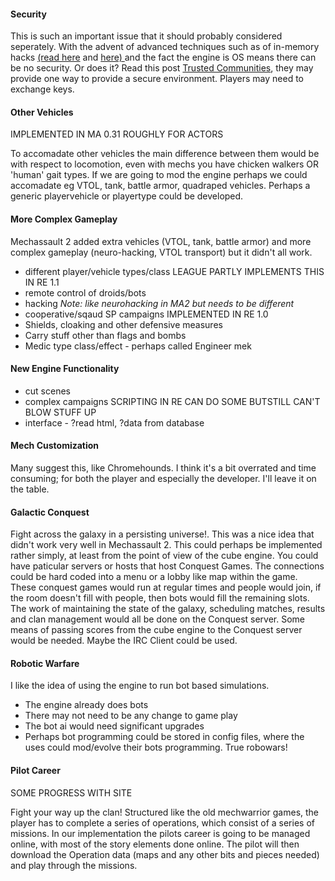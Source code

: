 #### Security ####
This is such an important issue that it should probably considered seperately. With the advent of advanced techniques such as of in-memory hacks [(read here](http://www.makeuseof.com/tag/cheat-in-every-computer-game-with-poke/) and [here) ](http://cheatengine.org/)and the fact the engine is OS means there can be no security. Or does it? Read this post [Trusted Communities](TrustedCommunities.md), they may provide one way to provide a secure environment. Players may need to exchange keys.
#### Other Vehicles ####
IMPLEMENTED IN MA 0.31 ROUGHLY FOR ACTORS

To accomadate other vehicles the main difference between them would be with respect to locomotion, even with mechs you have chicken walkers OR 'human' gait types. If we are going to mod the engine perhaps we could accomadate eg VTOL, tank, battle armor, quadraped vehicles. Perhaps a generic playervehicle or playertype could be developed.
#### More Complex Gameplay ####
Mechassault 2 added extra vehicles (VTOL, tank, battle armor) and more complex gameplay (neuro-hacking, VTOL transport) but it didn't all work.
  * different player/vehicle types/class LEAGUE PARTLY IMPLEMENTS THIS IN RE 1.1
  * remote control of droids/bots
  * hacking _Note: like neurohacking in MA2 but needs to be different_
  * cooperative/sqaud SP campaigns IMPLEMENTED IN RE 1.0
  * Shields, cloaking and other defensive measures
  * Carry stuff other than flags and bombs
  * Medic type class/effect - perhaps called Engineer mek
#### New Engine Functionality ####
  * cut scenes
  * complex campaigns SCRIPTING IN RE CAN DO SOME BUTSTILL CAN'T BLOW STUFF UP
  * interface -  ?read html, ?data from database
#### Mech Customization ####
Many suggest this, like Chromehounds. I think it's a bit overrated and time consuming; for both the player and especially the developer. I'll leave it on the table.
#### Galactic Conquest ####
Fight across the galaxy in a persisting universe!. This was a nice idea that didn't work very well in Mechassault 2. This could perhaps be implemented rather simply, at least from the point of view of the cube engine. You could have paticular servers or hosts that host Conquest Games. The connections could be hard coded into a menu or a lobby like map within the game. These conquest games would run at regular times and people would join, if the room doesn't fill with people, then bots would fill the remaining slots. The work of maintaining the state of the galaxy, scheduling matches, results and clan management would all be done on the Conquest server. Some means of passing scores from the cube engine to the Conquest server would be needed. Maybe the IRC Client could be used.
#### Robotic Warfare ####
I like the idea of using the engine to run bot based simulations.
  * The engine already does bots
  * There may not need to be any change to game play
  * The bot ai would need significant upgrades
  * Perhaps bot programming could be stored in config files, where the uses could mod/evolve their bots programming. True robowars!
#### Pilot Career ####
SOME PROGRESS WITH SITE

Fight your way up the clan! Structured like the old mechwarrior games, the player has to complete a series of operations, which consist of a series of missions. In our implementation the pilots career is going to be managed online, with most of the story elements done online. The pilot will then download the Operation data (maps and any other bits and pieces needed) and play through the missions.